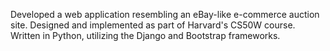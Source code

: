 Developed a web application resembling an eBay-like e-commerce auction site. Designed and implemented as part of Harvard's CS50W course. Written in Python, utilizing the Django and Bootstrap frameworks.
